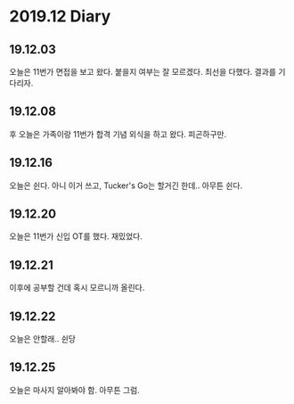 2019.12 Diary
=================

## 19.12.03

오늘은 11번가 면접을 보고 왔다. 붙을지 여부는 잘 모르겠다. 최선을 다했다. 결과를 기다리자.

## 19.12.08

후 오늘은 가족이랑 11번가 합격 기념 외식을 하고 왔다. 피곤하구만.

## 19.12.16

오늘은 쉰다. 아니 이거 쓰고, Tucker's Go는 할거긴 한데.. 아무튼 쉰다.

## 19.12.20

오늘은 11번가 신입 OT를 했다. 재밌었다.

## 19.12.21

이후에 공부할 건데 혹시 모르니까 올린다.

## 19.12.22

오늘은 안할래.. 쉰당

## 19.12.25

오늘은 마사지 알아봐야 함. 아무튼 그럼.